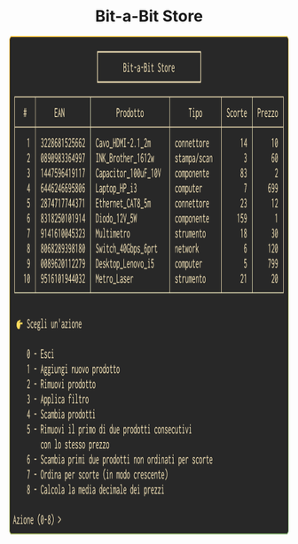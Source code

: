 <h1 align="center">Bit-a-Bit Store</h1>

<p align="center">
    <img width="auto" height="900" src="tui.png"></img>
</p>
